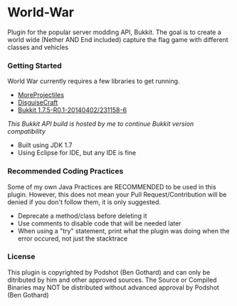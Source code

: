 World-War
=========

Plugin for the popular server modding API, Bukkit. The goal is to create a world wide (Nether AND End included) capture the flag game with different classes and vehicles

### Getting Started

World War currently requires a few libraries to get running. 

* [MoreProjectiles](http://forums.bukkit.org/threads/lib-1-7-moreprojectiles.171927/)
* [DisguiseCraft](http://dev.bukkit.org/bukkit-plugins/disguisecraft/)
* [Bukkit 1.7.5-R0.1-20140402/231158-6](http://dl.dropboxusercontent.com/s/ok9llar7nvja9uy/bukkit-1.7.5-R0.1-20140402.231158-6.jar)

*This Bukkit API build is hosted by me to continue Bukkit version compatibility*
* Built using JDK 1.7
* Using Eclipse for IDE, but any IDE is fine

### Recommended Coding Practices

Some of my own Java Practices are RECOMMENDED to be used in this plugin. However, this does not mean your Pull Request/Contribution will be denied if you don't follow them, it is only suggested.

* Deprecate a method/class before deleting it
* Use comments to disable code that will be needed later
* When using a "try" statement, print what the plugin was doing when the error occured, not just the stacktrace

### License

This plugin is copyrighted by Podshot (Ben Gothard) and can only be ditributed by him and other approved sources. The Source or Compiled Binaries may NOT be distributed without advanced approval by Podshot (Ben Gothard)
